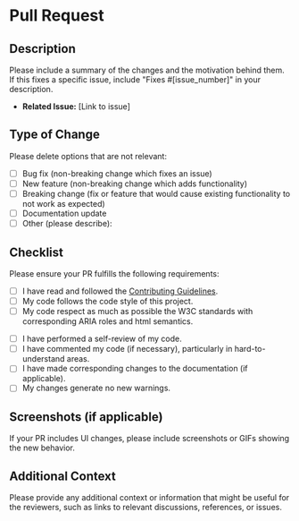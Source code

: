 # Pull Request

## Description

Please include a summary of the changes and the motivation behind them. If this fixes a specific issue, include "Fixes #[issue_number]" in your description.

- **Related Issue:** [Link to issue]

## Type of Change

Please delete options that are not relevant:

- [ ] Bug fix (non-breaking change which fixes an issue)
- [ ] New feature (non-breaking change which adds functionality)
- [ ] Breaking change (fix or feature that would cause existing functionality to not work as expected)
- [ ] Documentation update
- [ ] Other (please describe):

## Checklist

Please ensure your PR fulfills the following requirements:

- [ ] I have read and followed the [Contributing Guidelines](https://github.com/cuicui-project/contributing).
- [ ] My code follows the code style of this project.
- [ ] My code respect as much as possible the W3C standards with corresponding ARIA roles and html semantics.
<!-- - [ ] I have added tests that prove my fix is effective or that my feature works. -->
<!-- - [ ] New and existing unit tests pass locally with my changes. -->
- [ ] I have performed a self-review of my code.
- [ ] I have commented my code (if necessary), particularly in hard-to-understand areas.
- [ ] I have made corresponding changes to the documentation (if applicable).
- [ ] My changes generate no new warnings.

## Screenshots (if applicable)

If your PR includes UI changes, please include screenshots or GIFs showing the new behavior.

## Additional Context

Please provide any additional context or information that might be useful for the reviewers, such as links to relevant discussions, references, or issues.
